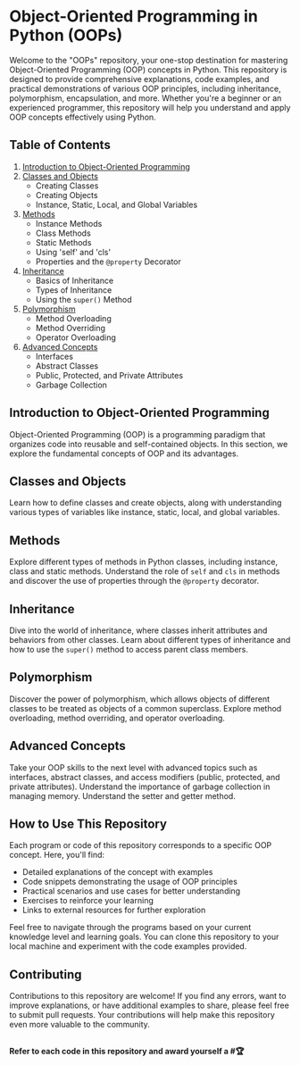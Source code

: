 # Object-Oriented Programming in Python (OOPs)

Welcome to the "OOPs" repository, your one-stop destination for mastering Object-Oriented Programming (OOP) concepts in Python. 
This repository is designed to provide comprehensive explanations, code examples, and practical demonstrations of various OOP 
principles, including inheritance, polymorphism, encapsulation, and more. Whether you're a beginner or an experienced programmer, 
this repository will help you understand and apply OOP concepts effectively using Python.

## Table of Contents

1. [Introduction to Object-Oriented Programming](#introduction-to-object-oriented-programming)
2. [Classes and Objects](#classes-and-objects)
   - Creating Classes
   - Creating Objects
   - Instance, Static, Local, and Global Variables
3. [Methods](#methods)
   - Instance Methods
   - Class Methods
   - Static Methods
   - Using 'self' and 'cls'
   - Properties and the `@property` Decorator
4. [Inheritance](#inheritance)
   - Basics of Inheritance
   - Types of Inheritance
   - Using the `super()` Method
5. [Polymorphism](#polymorphism)
   - Method Overloading
   - Method Overriding
   - Operator Overloading
6. [Advanced Concepts](#advanced-concepts)
   - Interfaces
   - Abstract Classes
   - Public, Protected, and Private Attributes
   - Garbage Collection

## Introduction to Object-Oriented Programming

Object-Oriented Programming (OOP) is a programming paradigm that organizes code into reusable and self-contained objects. 
In this section, we explore the fundamental concepts of OOP and its advantages.

## Classes and Objects

Learn how to define classes and create objects, along with understanding various types of variables like instance, static, 
local, and global variables.

## Methods

Explore different types of methods in Python classes, including instance, class and static methods. Understand the role of 
`self` and `cls` in methods and discover the use of properties through the `@property` decorator.

## Inheritance

Dive into the world of inheritance, where classes inherit attributes and behaviors from other classes. Learn about different 
types of inheritance and how to use the `super()` method to access parent class members.

## Polymorphism

Discover the power of polymorphism, which allows objects of different classes to be treated as objects of a common superclass. 
Explore method overloading, method overriding, and operator overloading.

## Advanced Concepts

Take your OOP skills to the next level with advanced topics such as interfaces, abstract classes, and access modifiers 
(public, protected, and private attributes). Understand the importance of garbage collection in managing memory. Understand 
the setter and getter method.

## How to Use This Repository

Each program or code of this repository corresponds to a specific OOP concept. Here, you'll find:

- Detailed explanations of the concept with examples
- Code snippets demonstrating the usage of OOP principles
- Practical scenarios and use cases for better understanding
- Exercises to reinforce your learning
- Links to external resources for further exploration

Feel free to navigate through the programs based on your current knowledge level and learning goals. You can clone this 
repository to your local machine and experiment with the code examples provided.


## Contributing

Contributions to this repository are welcome! If you find any errors, want to improve explanations, or have additional 
examples to share, please feel free to submit pull requests. Your contributions will help make this repository even more 
valuable to the community. 

##
**Refer to each code in this repository and award yourself a #:trophy:**
